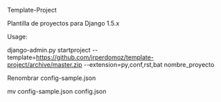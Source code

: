 Template-Project

Plantilla de proyectos para Django 1.5.x

Usage:

django-admin.py startproject --template=https://github.com/jrperdomoz/template-project/archive/master.zip --extension=py,conf,rst,bat nombre_proyecto

Renombrar config-sample.json

mv config-sample.json config.json
